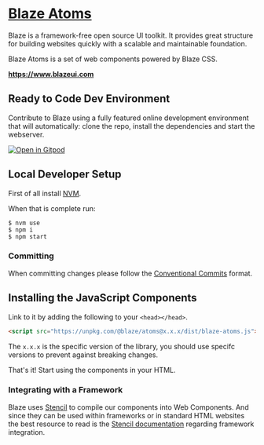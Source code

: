 # <a href="https://www.blazeui.com">Blaze Atoms</a>

Blaze is a framework-free open source UI toolkit. It provides great structure for building websites quickly with a scalable and maintainable foundation.

Blaze Atoms is a set of web components powered by Blaze CSS.

**https://www.blazeui.com**

## Ready to Code Dev Environment

Contribute to Blaze using a fully featured online development environment that will automatically: clone the repo, install the dependencies and start the webserver.

[![Open in Gitpod](https://gitpod.io/button/open-in-gitpod.svg)](https://gitpod.io/#https://github.com/BlazeSoftware/atoms)

## Local Developer Setup

First of all install [NVM](https://github.com/creationix/nvm#install-script).

When that is complete run:

```cli
$ nvm use
$ npm i
$ npm start
```

### Committing

When committing changes please follow the [Conventional Commits](https://conventionalcommits.org/) format.

## Installing the JavaScript Components

Link to it by adding the following to your `<head></head>`.

```html
<script src="https://unpkg.com/@blaze/atoms@x.x.x/dist/blaze-atoms.js"></script>
```

The `x.x.x` is the specific version of the library, you should use specifc versions to prevent against breaking changes.

That's it! Start using the components in your HTML.

### Integrating with a Framework

Blaze uses [Stencil](http://stenciljs.com/) to compile our components into Web Components. And since they can be used within frameworks or in standard HTML websites the best resource to read is the [Stencil documentation](https://stenciljs.com/docs/overview) regarding framework integration.
